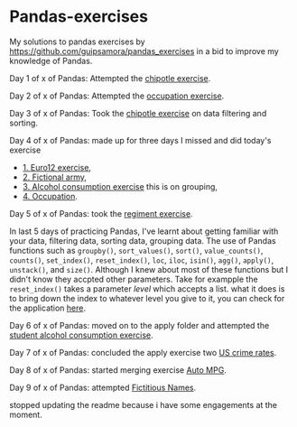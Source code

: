 # Pandas-exercises
My solutions to pandas exercises by https://github.com/guipsamora/pandas_exercises in a bid to improve my knowledge of Pandas.

Day 1 of x of Pandas:
Attempted the [chipotle exercise](https://github.com/CinnamonXI/Pandas-exercises/tree/main/01%20-%20getting%20to%20know%20your%20data/exercise%202%20-%20chipo).

Day 2 of x of Pandas: Attempted the [occupation exercise](https://github.com/CinnamonXI/Pandas-exercises/tree/main/01%20-%20getting%20to%20know%20your%20data/exercise%203%20-%20occupation).

Day 3 of x of Pandas: Took the [chipotle exercise](https://github.com/CinnamonXI/Pandas-exercises/tree/main/02%20-%20filtering%20and%20sorting%20data/exercise%201%20-%20chipo) on data filtering and sorting.

Day 4 of x of Pandas: made up for three days I missed and did today's exercise
* [1. Euro12 exercise](https://github.com/CinnamonXI/Pandas-exercises/tree/main/02%20-%20filtering%20and%20sorting%20data/exercise%202%20-%20euro12),
* [2. Fictional army](https://github.com/CinnamonXI/Pandas-exercises/tree/main/02%20-%20filtering%20and%20sorting%20data/exercise%203%20-%20Fictional%20Army),
* [3. Alcohol consumption exercise](https://github.com/CinnamonXI/Pandas-exercises/tree/main/03%20-%20grouping/exercise%2001%20-%20Alcohol%20consumption) this is on grouping, 
* [4. Occupation](https://github.com/CinnamonXI/Pandas-exercises/tree/main/03%20-%20grouping/exercise%2002%20-%20Occupation).

Day 5 of x of Pandas: took the [regiment exercise](https://github.com/CinnamonXI/Pandas-exercises/tree/main/03%20-%20grouping/exercise%2003%20-%20Regiment).

In last 5 days of practicing Pandas, I've learnt about getting familiar with your data, filtering data, sorting data, grouping data. The use of Pandas functions such as `groupby()`, `sort_values()`, `sort()`, `value_counts()`, `counts()`, `set_index()`, `reset_index()`, `loc`, `iloc`, `isin()`, `agg()`, `apply()`, `unstack()`, and `size()`. Although I knew about most of these functions but I didn't know they accpted other parameters. Take for exampple the `reset_index()` takes a parameter *level* which accepts a list. what it does is to bring down the index to whatever level you give to it, you can check for the application [here](https://github.com/CinnamonXI/Pandas-exercises/blob/main/03%20-%20grouping/exercise%2002%20-%20Occupation/solution.ipynb).

Day 6 of x of Pandas: moved on to the apply folder and attempted the [student alcohol consumption exercise](https://github.com/CinnamonXI/Pandas-exercises/tree/main/04%20-%20apply/01%20-%20Students%20Alcohol%20Consumption). 

Day 7 of x of Pandas: concluded the apply exercise two [US crime rates](https://github.com/CinnamonXI/Pandas-exercises/tree/main/04%20-%20apply/02%20-%20US%20Crime%20Rates).

Day 8 of x of Pandas: started merging exercise [Auto MPG](https://github.com/CinnamonXI/Pandas-exercises/tree/main/05%20-%20merge/01%20-%20Auto%20MPG).

Day 9 of x of Pandas: attempted [Fictitious Names](https://github.com/CinnamonXI/Pandas-exercises/tree/main/05%20-%20merge/02%20-%20Fictitous%20Names).


stopped updating the readme because i have some engagements at the moment.

